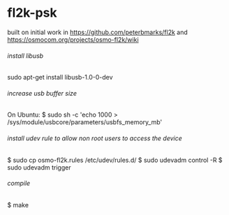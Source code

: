# fl2k-psk
built on initial work in https://github.com/peterbmarks/fl2k and https://osmocom.org/projects/osmo-fl2k/wiki

###### install libusb
sudo apt-get install libusb-1.0-0-dev

###### increase usb buffer size
On Ubuntu: $ sudo sh -c 'echo 1000 > /sys/module/usbcore/parameters/usbfs_memory_mb'

###### install udev rule to allow non root users to access the device
$ sudo cp osmo-fl2k.rules /etc/udev/rules.d/
$ sudo udevadm control -R
$ sudo udevadm trigger

###### compile
$ make
